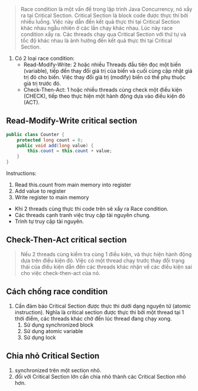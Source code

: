 > Race condition là một vấn đề trong lập trình Java Concurrency, nó xẩy ra tại Critical Section.
> Critical Section là block code được thực thi bởi nhiều luồng.
> Việc này dẫn đến kết quả thực thi tại Critical Section khác nhau ngẫu nhiên ở các lần chạy khác nhau. Lúc này race condition xẩy ra.
> Các threads chạy qua Critical Section với thứ tự và tốc độ khác nhau là ảnh hưởng đến kết quả thực thi tại Critical Section.

1. Có 2 loại race condition:
	- Read-Modify-Write: 2 hoặc nhiều Threads đầu tiên đọc một biến (variable), tiếp đến thay đổi giá trị của biến và cuối cùng cập nhật giá trị đó cho biến. Việc thay đổi giá trị (modify) biến có thể phụ thuộc giá trị trước đó.
	- Check-Then-Act: 1 hoặc nhiều threads cùng check một điều kiện (CHECK), tiếp theo thực hiện một hành động dựa vào điều kiện đó (ACT).
## Read-Modify-Write critical section

```java
public class Counter {
	protected long count = 0;
	public void add(long value) {
		this.count = this.count + value;
	}
}
```
Instructions:
1. Read this.count from main memory into register
2. Add value to register
3. Write register to main memory
- Khi 2 threads cùng thực thi code trên sẽ xẩy ra Race condition.
- Các threads cạnh tranh việc truy cập tài nguyên chung.
- Trình tự truy cập tài nguyên.
## Check-Then-Act critical section

> Nếu 2 threads cùng kiểm tra cùng 1 điều kiện, và thực hiện hành động dựa trên điều kiện đó. Việc có một thread chạy trước thay đổi trạng thái của điều kiện dẫn đến các threads khác nhận về các điều kiện sai cho việc check-then-act của nó.

## Cách chống race condition
1. Cần đảm bảo Critical Section được thực thi dưới dạng nguyên tử (atomic instruction). Nghĩa là critical section được thực thi bởi một thread tại 1 thời điểm, các threads khác chờ đến lúc thread đang chạy xong.
	1. Sử dụng synchronized block
	2. Sử dụng atomic variable
	3. Sử dụng lock

## Chia nhỏ Critical Section

1. synchronized trên một section nhỏ.
2. đối với Critical Section lớn cần chia nhỏ thành các Critical Section nhỏ hơn.


